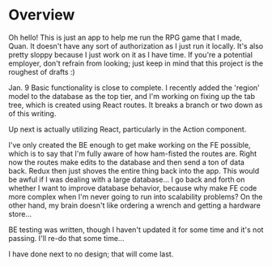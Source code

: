 # Overview

Oh hello! This is just an app to help me run the RPG game that I made, Quan. It doesn't have any sort of authorization as I just run it locally. It's also pretty sloppy because I just work on it as I have time. If you're a potential employer, don't refrain from looking; just keep in mind that this project is the roughest of drafts :)


Jan. 9
Basic functionality is close to complete. I recently added the 'region' model to the database as the top tier, and I'm working on fixing up the tab tree, which is created using React routes. It breaks a branch or two down as of this writing.

Up next is actually utilizing React, particularly in the Action component.

I've only created the BE enough to get make working on the FE possible, which is to say that I'm fully aware of how ham-fisted the routes are. Right now the routes make edits to the database and then send a ton of data back. Redux then just shoves the entire thing back into the app. This would be awful if I was dealing with a large database... I go back and forth on whether I want to improve database behavior, because why make FE code more complex when I'm never going to run into scalability problems? On the other hand, my brain doesn't like ordering a wrench and getting a hardware store...

BE testing was written, though I haven't updated it for some time and it's not passing. I'll re-do that some time...

I have done next to no design; that will come last.

